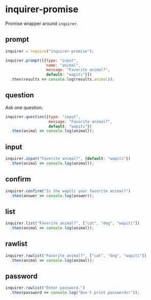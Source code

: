 
inquirer-promise
================

Promise wrapper around `inquirer`.

## prompt

```javascript
inquirer = require("inquirer-promise");

inquirer.prompt([{type: "input",
                  name: "animal",
                  message: "Favorite animal?",
                  default: "wapiti"}])
  .then(results => console.log(results.animal));
```

## question

Ask one question.

```javascript
inquirer.question({type: "input",
                   message: "Favorite animal?",
                   default: "wapiti"})
  .then(animal => console.log(animal));
```

## input

```javascript
inquirer.input("Favorite animal?", {default: "wapiti"})
  .then(animal => console.log(animal));
```

## confirm

```javascript
inquirer.confirm("Is the wapiti your favorite animal?")
  .then(answer => console.log(answer));
```

## list

```javascript
inquirer.list("Favorite animal?", ["cat", "dog", "wapiti"])
  .then(animal => console.log(animal));
```

## rawlist

```javascript
inquirer.rawlist("Favorite animal?", ["cat", "dog", "wapiti"])
  .then(animal => console.log(animal));
```

## password

```javascript
inquirer.rawlist("Enter password.")
  .then(password => console.log("Don't print passwords!"));
```


